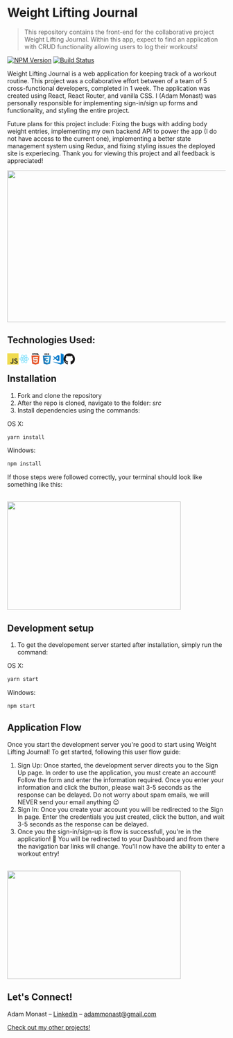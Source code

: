 # Weight Lifting Journal

> This repository contains the front-end for the collaborative project Weight Lifting Journal. Within this app, expect to find an application with CRUD functionality allowing users to log their workouts!

[![NPM Version][npm-image]][npm-url]
[![Build Status][travis-image]][travis-url]

Weight Lifting Journal is a web application for keeping track of a workout routine. This project was a collaborative effort between of a team of 5 cross-functional developers, completed in 1 week. The application was created using React, React Router, and vanilla CSS. I (Adam Monast) was personally responsible for implementing sign-in/sign up forms and functionality, and styling the entire project. 

Future plans for this project include: Fixing the bugs with adding body weight entries, implementing my own backend API to power the app (I do not have access to the current one), implementing a better state management system using Redux, and fixing styling issues the deployed site is experiecing. Thank you for viewing this project and all feedback is appreciated!

<img src=https://user-images.githubusercontent.com/57102880/98874564-7e4aab00-2448-11eb-9d43-c7e2d2029224.png align="center" width="600" height="350">

## Technologies Used:
[<img align="left" alt="JavaScript" width="26px" src="https://raw.githubusercontent.com/github/explore/80688e429a7d4ef2fca1e82350fe8e3517d3494d/topics/javascript/javascript.png" />][github]
[<img align="left" alt="React" width="26px" src="https://raw.githubusercontent.com/github/explore/80688e429a7d4ef2fca1e82350fe8e3517d3494d/topics/react/react.png" />][github]
[<img align="left" alt="HTML5" width="26px" src="https://raw.githubusercontent.com/github/explore/80688e429a7d4ef2fca1e82350fe8e3517d3494d/topics/html/html.png" />][github]
[<img align="left" alt="CSS3" width="26px" src="https://raw.githubusercontent.com/github/explore/80688e429a7d4ef2fca1e82350fe8e3517d3494d/topics/css/css.png" />][github]
[<img align="left" alt="Visual Studio Code" width="26px" src="https://raw.githubusercontent.com/github/explore/80688e429a7d4ef2fca1e82350fe8e3517d3494d/topics/visual-studio-code/visual-studio-code.png" />][github]
[<img align="left" alt="GitHub" width="26px" src="https://raw.githubusercontent.com/github/explore/78df643247d429f6cc873026c0622819ad797942/topics/github/github.png" />][github]

<br />

## Installation

1) Fork and clone the repository
2) After the repo is cloned, navigate to the folder: *src* 
3) Install dependencies using the commands:

OS X:

```sh
yarn install
```

Windows:

```sh
npm install
```

If those steps were followed correctly, your terminal should look like something like this:

<br />

<img src="https://user-images.githubusercontent.com/57102880/98876944-5d388900-244d-11eb-8839-d7534beb8b0e.png" align="center" width="400" height="250" />

## Development setup

1) To get the developement server started after installation, simply run the command:

OS X:

```sh
yarn start
```

Windows:

```sh
npm start
```

## Application Flow

Once you start the development server you're good to start using Weight Lifting Journal! To get started, following this user flow guide:

1) Sign Up: Once started, the development server directs you to the Sign Up page. In order to use the application, you must create an account! Follow the form and enter the information required. Once you enter your information and click the button, please wait 3-5 seconds as the response can be delayed. Do not worry about spam emails, we will NEVER send your email anything 😉
2) Sign In: Once you create your account you will be redirected to the Sign In page. Enter the credentials you just created, click the button, and wait 3-5 seconds as the response can be delayed.
3) Once you the sign-in/sign-up is flow is successfull, you're in the application! 🎉 You will be redirected to your Dashboard and from there the navigation bar links will change. You'll now have the ability to enter a workout entry!

<br />

<img src="https://user-images.githubusercontent.com/57102880/98877724-2499af00-244f-11eb-8407-0a32f73982c4.png" align="center" width="400" height="250" />

## Let's Connect!

Adam Monast – [LinkedIn](https://www.linkedin.com/in/adam-monast/) – adammonast@gmail.com

[Check out my other projects!](https://github.com/Adammonast)

<!-- Markdown link & img dfn's -->

[npm-image]: https://img.shields.io/npm/v/datadog-metrics.svg?style=flat-square
[npm-url]: https://npmjs.org/package/datadog-metrics
[travis-image]: https://img.shields.io/travis/dbader/node-datadog-metrics/master.svg?style=flat-square
[travis-url]: https://travis-ci.org/dbader/node-datadog-metrics
[linkedin]: https://www.linkedin.com/in/adam-monast/
[github]: https://github.com/Adammonast?tab=repositories
